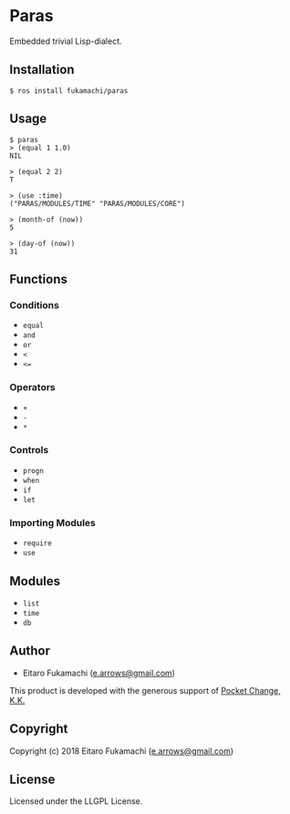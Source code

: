 # Paras

Embedded trivial Lisp-dialect.

## Installation

```
$ ros install fukamachi/paras
```

## Usage

```
$ paras
> (equal 1 1.0)
NIL

> (equal 2 2)
T

> (use :time)
("PARAS/MODULES/TIME" "PARAS/MODULES/CORE")

> (month-of (now))
5

> (day-of (now))
31
```

## Functions

### Conditions

- `equal`
- `and`
- `or`
- `<`
- `<=`

### Operators

- `+`
- `-`
- `*`

### Controls

- `progn`
- `when`
- `if`
- `let`

### Importing Modules

- `require`
- `use`

## Modules

- `list`
- `time`
- `db`

## Author

* Eitaro Fukamachi (e.arrows@gmail.com)

This product is developed with the generous support of [Pocket Change, K.K.](https://www.pocket-change.jp/)

## Copyright

Copyright (c) 2018 Eitaro Fukamachi (e.arrows@gmail.com)

## License

Licensed under the LLGPL License.
